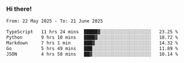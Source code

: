 ### Hi there!

<!--START_SECTION:waka-->

```txt
From: 22 May 2025 - To: 21 June 2025

TypeScript   11 hrs 24 mins  █████▓░░░░░░░░░░░░░░░░░░░   23.25 %
Python       9 hrs 10 mins   ████▓░░░░░░░░░░░░░░░░░░░░   18.72 %
Markdown     7 hrs 1 min     ███▓░░░░░░░░░░░░░░░░░░░░░   14.32 %
Go           5 hrs 49 mins   ███░░░░░░░░░░░░░░░░░░░░░░   11.89 %
JSON         4 hrs 58 mins   ██▓░░░░░░░░░░░░░░░░░░░░░░   10.14 %
```

<!--END_SECTION:waka-->
